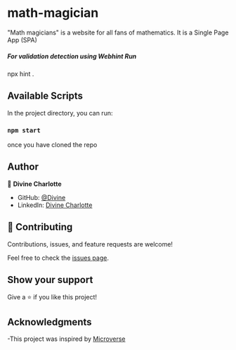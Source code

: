# math-magician

"Math magicians" is a website for all fans of mathematics. It is a Single Page App (SPA)

##### For validation detection using Webhint Run

npx hint .

## Available Scripts

In the project directory, you can run:

### `npm start`
once you have cloned the repo



## Author

👤 **Divine Charlotte**

- GitHub: [@Divine](https://github.com/divinecharlotte)
- LinkedIn: [Divine Charlotte](https://www.linkedin.com/in/charlotte-divine-dusenge-31b19017a/)

## 🤝 Contributing

Contributions, issues, and feature requests are welcome!

Feel free to check the [issues page](https://github.com/divinecharlotte/math-magician/issues).

## Show your support

Give a ⭐️ if you like this project!

## Acknowledgments

-This project was inspired by [Microverse](https://www.microverse.org)


